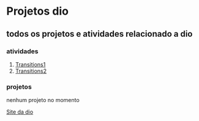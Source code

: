 # Projetos dio

## todos os projetos e atividades relacionado a dio

### atividades

1. [Transitions1]()
2. [Transitions2]()


### projetos

nenhum projeto no momento



[Site da dio](https://www.dio.me/)